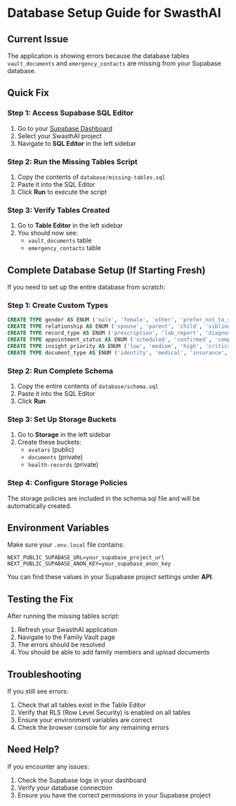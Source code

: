 # Database Setup Guide for SwasthAI

## Current Issue
The application is showing errors because the database tables `vault_documents` and `emergency_contacts` are missing from your Supabase database.

## Quick Fix

### Step 1: Access Supabase SQL Editor
1. Go to your [Supabase Dashboard](https://supabase.com/dashboard)
2. Select your SwasthAI project
3. Navigate to **SQL Editor** in the left sidebar

### Step 2: Run the Missing Tables Script
1. Copy the contents of `database/missing-tables.sql`
2. Paste it into the SQL Editor
3. Click **Run** to execute the script

### Step 3: Verify Tables Created
1. Go to **Table Editor** in the left sidebar
2. You should now see:
   - `vault_documents` table
   - `emergency_contacts` table

## Complete Database Setup (If Starting Fresh)

If you need to set up the entire database from scratch:

### Step 1: Create Custom Types
```sql
CREATE TYPE gender AS ENUM ('male', 'female', 'other', 'prefer_not_to_say');
CREATE TYPE relationship AS ENUM ('spouse', 'parent', 'child', 'sibling', 'grandparent', 'grandchild', 'other');
CREATE TYPE record_type AS ENUM ('prescription', 'lab_report', 'diagnosis', 'vaccination', 'surgery', 'other');
CREATE TYPE appointment_status AS ENUM ('scheduled', 'confirmed', 'completed', 'cancelled', 'rescheduled');
CREATE TYPE insight_priority AS ENUM ('low', 'medium', 'high', 'critical');
CREATE TYPE document_type AS ENUM ('identity', 'medical', 'insurance', 'legal', 'financial', 'education', 'photo', 'other');
```

### Step 2: Run Complete Schema
1. Copy the entire contents of `database/schema.sql`
2. Paste it into the SQL Editor
3. Click **Run**

### Step 3: Set Up Storage Buckets
1. Go to **Storage** in the left sidebar
2. Create these buckets:
   - `avatars` (public)
   - `documents` (private)
   - `health-records` (private)

### Step 4: Configure Storage Policies
The storage policies are included in the schema.sql file and will be automatically created.

## Environment Variables

Make sure your `.env.local` file contains:
```
NEXT_PUBLIC_SUPABASE_URL=your_supabase_project_url
NEXT_PUBLIC_SUPABASE_ANON_KEY=your_supabase_anon_key
```

You can find these values in your Supabase project settings under **API**.

## Testing the Fix

After running the missing tables script:
1. Refresh your SwasthAI application
2. Navigate to the Family Vault page
3. The errors should be resolved
4. You should be able to add family members and upload documents

## Troubleshooting

If you still see errors:
1. Check that all tables exist in the Table Editor
2. Verify that RLS (Row Level Security) is enabled on all tables
3. Ensure your environment variables are correct
4. Check the browser console for any remaining errors

## Need Help?

If you encounter any issues:
1. Check the Supabase logs in your dashboard
2. Verify your database connection
3. Ensure you have the correct permissions in your Supabase project
